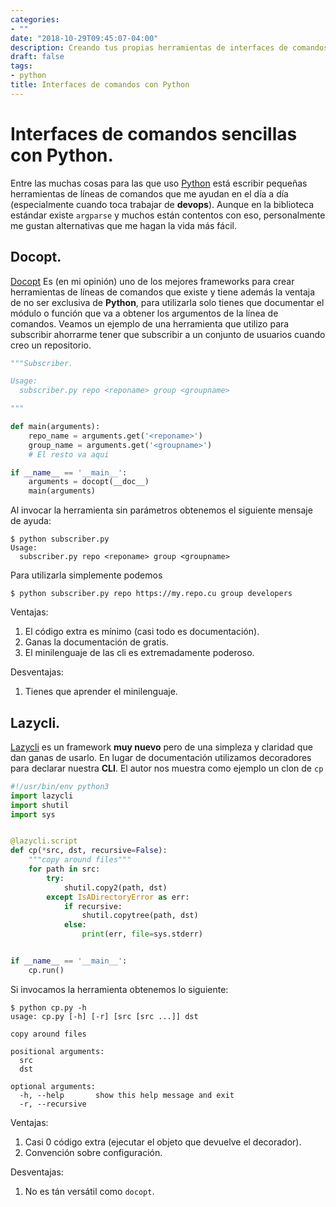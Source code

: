 ```yaml
---
categories:
- ""
date: "2018-10-29T09:45:07-04:00"
description: Creando tus propias herramientas de interfaces de comandos con Python
draft: false
tags:
- python
title: Interfaces de comandos con Python
---
```


# Interfaces de comandos sencillas con Python.

Entre las muchas cosas para las que uso [Python](https://python.org) está
escribir pequeñas herramientas de líneas de comandos que me ayudan en el día a
día (especialmente cuando toca trabajar de **devops**). Aunque en la biblioteca
estándar existe `argparse` y muchos están contentos con eso, personalmente me
gustan alternativas que me hagan la vida más fácil.

## Docopt.

[Docopt](http://docopt.org/ "Docopt") Es (en mi opinión) uno de los mejores
frameworks para crear herramientas de líneas de comandos que existe y tiene
además la ventaja de no ser exclusiva de **Python**, para utilizarla solo tienes
que documentar el módulo o función que va a obtener los argumentos de la línea
de comandos. Veamos un ejemplo de una herramienta que utilizo para subscribir
ahorrarme tener que subscribir a un conjunto de usuarios cuando creo un
repositorio.

```python
"""Subscriber.

Usage:
  subscriber.py repo <reponame> group <groupname>

"""

def main(arguments):
    repo_name = arguments.get('<reponame>')
    group_name = arguments.get('<groupname>')
    # El resto va aqui

if __name__ == '__main__':
    arguments = docopt(__doc__)
    main(arguments)
```

Al invocar la herramienta sin parámetros obtenemos el siguiente mensaje de ayuda:

```console
$ python subscriber.py
Usage:
  subscriber.py repo <reponame> group <groupname>

```

Para utilizarla simplemente podemos

```console
$ python subscriber.py repo https://my.repo.cu group developers
```

Ventajas:

1. El código extra es mínimo (casi todo es documentación).
2. Ganas la documentación de gratis.
3. El minilenguaje de las cli es extremadamente poderoso.

Desventajas:

1. Tienes que aprender el minilenguaje.


## Lazycli.

[Lazycli](https://github.com/ninjaaron/lazycli "Lazycli") es un framework **muy
nuevo** pero de una simpleza y claridad que dan ganas de usarlo. En lugar de
documentación utilizamos decoradores para declarar nuestra **CLI**. El autor nos
muestra como ejemplo un clon de `cp`

```python
#!/usr/bin/env python3
import lazycli
import shutil
import sys


@lazycli.script
def cp(*src, dst, recursive=False):
    """copy around files"""
    for path in src:
        try:
            shutil.copy2(path, dst)
        except IsADirectoryError as err:
            if recursive:
                shutil.copytree(path, dst)
            else:
                print(err, file=sys.stderr)


if __name__ == '__main__':
    cp.run()
```

Si invocamos la herramienta obtenemos lo siguiente:

```console
$ python cp.py -h
usage: cp.py [-h] [-r] [src [src ...]] dst

copy around files

positional arguments:
  src
  dst

optional arguments:
  -h, --help       show this help message and exit
  -r, --recursive
```

Ventajas:

1. Casi 0 código extra (ejecutar el objeto que devuelve el decorador).
2. Convención sobre configuración.

Desventajas:

1. No es tán versátil como `docopt`.
